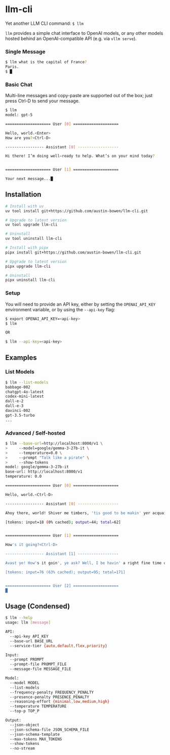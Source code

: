 # llm-cli
Yet another LLM CLI command: `$ llm`

`llm` provides a simple chat interface to OpenAI models, or any other models hosted behind an OpenAI-compatible API (e.g. via `vllm serve`).

### Single Message

```bash
$ llm what is the capital of France?
Paris.
$ █
```

### Basic Chat

Multi-line messages and copy-paste are supported out of the box; just press Ctrl-D to send your message.

```bash
$ llm
model: gpt-5

==================== User [0] ====================

Hello, world.<Enter>
How are you?<Ctrl-D>

----------------- Assistant [0] ------------------

Hi there! I’m doing well—ready to help. What’s on your mind today?


==================== User [1] ====================

Your next message...█
```

## Installation

```bash
# Install with uv
uv tool install git+https://github.com/austin-bowen/llm-cli.git

# Upgrade to latest version
uv tool upgrade llm-cli

# Uninstall
uv tool uninstall llm-cli
```

```bash
# Install with pipx
pipx install git+https://github.com/austin-bowen/llm-cli.git

# Upgrade to latest version
pipx upgrade llm-cli

# Uninstall
pipx uninstall llm-cli
```

### Setup

You will need to provide an API key, either by setting the `OPENAI_API_KEY` environment variable, or by using the `--api-key` flag:

```bash
$ export OPENAI_API_KEY=<api-key>
$ llm

OR

$ llm --api-key=<api-key>
```

## Examples

### List Models

```bash
$ llm --list-models
babbage-002
chatgpt-4o-latest
codex-mini-latest
dall-e-2
dall-e-3
davinci-002
gpt-3.5-turbo
...
```

### Advanced / Self-hosted

```bash
$ llm --base-url=http://localhost:8000/v1 \
>     --model=google/gemma-3-27b-it \
>     --temperature=0.0 \
>     --prompt "Talk like a pirate" \
>     --show-tokens
model: google/gemma-3-27b-it
base-url: http://localhost:8000/v1
temperature: 0.0

==================== User [0] ====================

Hello, world.<Ctrl-D>

----------------- Assistant [0] ------------------

Ahoy there, world! Shiver me timbers, 'tis good to be makin' yer acquaintance! ...

[tokens: input=18 (0% cached); output=44; total=62]


==================== User [1] ====================

How's it going?<Ctrl-D>

----------------- Assistant [1] ------------------

Avast ye! How's it goin', ye ask? Well, I be havin' a right fine time o' it, I do! ...

[tokens: input=76 (63% cached); output=95; total=171]


==================== User [2] ====================
█
```

## Usage (Condensed)

```bash
$ llm --help
usage: llm [message]

API:
  --api-key API_KEY
  --base-url BASE_URL
  --service-tier {auto,default,flex,priority}

Input:
  --prompt PROMPT
  --prompt-file PROMPT_FILE
  --message-file MESSAGE_FILE

Model:
  --model MODEL
  --list-models
  --frequency-penalty FREQUENCY_PENALTY
  --presence-penalty PRESENCE_PENALTY
  --reasoning-effort {minimal,low,medium,high}
  --temperature TEMPERATURE
  --top-p TOP_P

Output:
  --json-object
  --json-schema-file JSON_SCHEMA_FILE
  --json-schema-template
  --max-tokens MAX_TOKENS
  --show-tokens
  --no-stream
```

